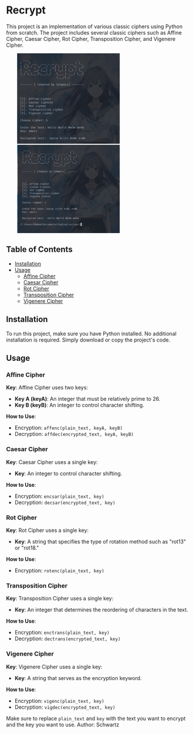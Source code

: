 # Recrypt

This project is an implementation of various classic ciphers using Python from scratch. The project includes several classic ciphers such as Affine Cipher, Caesar Cipher, Rot Cipher, Transposition Cipher, and Vigenere Cipher.

<div> 
  <img src='./screenshoot/Screenshot1.png' alt='screenshoot 1' width='280' style='margin-left: 30px;'>
  <img src='./screenshoot/Screenshot2.png' alt='screenshoot 1' width='280' style='margin-left: 30px;'>
</div>

## Table of Contents

- [Installation](#installation)
- [Usage](#usage)
  - [Affine Cipher](#affine-cipher)
  - [Caesar Cipher](#caesar-cipher)
  - [Rot Cipher](#rot-cipher)
  - [Transposition Cipher](#transposition-cipher)
  - [Vigenere Cipher](#vigenere-cipher)

## Installation

To run this project, make sure you have Python installed. No additional installation is required. Simply download or copy the project's code.

## Usage

### Affine Cipher

**Key**: Affine Cipher uses two keys:
- **Key A (keyA)**: An integer that must be relatively prime to 26.
- **Key B (keyB)**: An integer to control character shifting.

**How to Use**: 
- Encryption: `affenc(plain_text, keyA, keyB)`
- Decryption: `affdec(encrypted_text, keyA, keyB)`

### Caesar Cipher

**Key**: Caesar Cipher uses a single key:
- **Key**: An integer to control character shifting.

**How to Use**:
- Encryption: `encsar(plain_text, key)`
- Decryption: `decsar(encrypted_text, key)`

### Rot Cipher

**Key**: Rot Cipher uses a single key:
- **Key**: A string that specifies the type of rotation method such as "rot13" or "rot18."

**How to Use**:
- Encryption: `rotenc(plain_text, key)`

### Transposition Cipher

**Key**: Transposition Cipher uses a single key:
- **Key**: An integer that determines the reordering of characters in the text.

**How to Use**:
- Encryption: `enctrans(plain_text, key)`
- Decryption: `dectrans(encrypted_text, key)`

### Vigenere Cipher

**Key**: Vigenere Cipher uses a single key:
- **Key**: A string that serves as the encryption keyword.

**How to Use**:
- Encryption: `vigenc(plain_text, key)`
- Decryption: `vigdec(encrypted_text, key)`

Make sure to replace `plain_text` and `key` with the text you want to encrypt and the key you want to use.
Author: Schwartz
